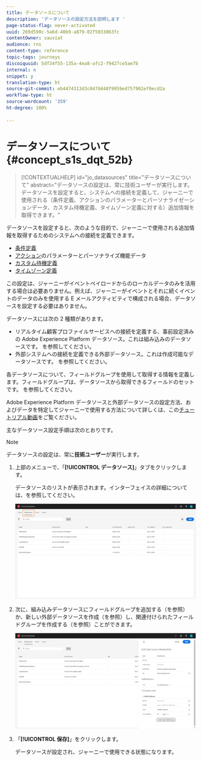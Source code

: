 ```yaml
---
title: データソースについて
description: 'データソースの設定方法を説明します '
page-status-flag: never-activated
uuid: 269d590c-5a6d-40b9-a879-02f5033863fc
contentOwner: sauviat
audience: rns
content-type: reference
topic-tags: journeys
discoiquuid: 5df34f55-135a-4ea8-afc2-f9427ce5ae7b
internal: n
snippet: y
translation-type: ht
source-git-commit: eb4474313d3c0470448f9959ed757902ef0ecd2a
workflow-type: ht
source-wordcount: '359'
ht-degree: 100%

---
```



# データソースについて {#concept_s1s_dqt_52b}

>[!CONTEXTUALHELP]
>id="jo_datasources"
>title="データソースについて"
>abstract="データソースの設定は、常に技術ユーザーが実行します。データソースを設定すると、システムへの接続を定義して、ジャーニーで使用される（条件定義、アクションのパラメーターとパーソナライゼーションデータ、カスタム待機定義、タイムゾーン定義に対する）追加情報を取得できます。"

データソースを設定すると、次のような目的で、ジャーニーで使用される追加情報を取得するためのシステムへの接続を定義できます。

* [条件定義](../building-journeys/condition-activity.md)
* [アクション](../action/action.md)のパラメーターとパーソナライズ機能データ
* [カスタム待機定義](../building-journeys/wait-activity.md#custom)
* [タイムゾーン定義](../building-journeys/timezone-management.md)

この設定は、ジャーニーがイベントペイロードからのローカルデータのみを活用する場合は必要ありません。例えば、ジャーニーがイベントとそれに続くイベントのデータのみを使用する E メールアクティビティで構成される場合、データソースを設定する必要はありません。

データソースには次の 2 種類があります。

* リアルタイム顧客プロファイルサービスへの接続を定義する、事前設定済みの Adobe Experience Platform データソース。これは組み込みのデータソースです。[](../datasource/adobe-experience-platform-data-source.md) を参照してください。
* 外部システムへの接続を定義できる外部データソース。これは作成可能なデータソースです。[](../datasource/external-data-sources.md) を参照してください。

各データソースについて、フィールドグループを使用して取得する情報を定義します。フィールドグループは、データソースから取得できるフィールドのセットです。[](../datasource/field-groups.md) を参照してください。

Adobe Experience Platform データソースと外部データソースの設定方法、およびデータを特定してジャーニーで使用する方法について詳しくは、この[チュートリアル動画](https://docs.adobe.com/content/help/ja-JP/journey-orchestration-learn/tutorials/configure-data-sources.html)をご覧ください。

主なデータソース設定手順は次のとおりです。

>[!NOTE]
>
>データソースの設定は、常に&#x200B;**技術ユーザー**&#x200B;が実行します。

1. 上部のメニューで、「**[!UICONTROL データソース]**」タブをクリックします。

   データソースのリストが表示されます。インターフェイスの詳細については、[](../about/user-interface.md)を参照してください。

   ![](../assets/journey18.png)

1. 次に、組み込みデータソースにフィールドグループを追加する（[](../datasource/adobe-experience-platform-data-source.md)を参照）か、新しい外部データソースを作成（[](../datasource/external-data-sources.md)を参照）し、関連付けられたフィールドグループを作成する（[](../datasource/field-groups.md)を参照）ことができます。

   ![](../assets/journey23.png)

1. 「**[!UICONTROL 保存]**」をクリックします。

   データソースが設定され、ジャーニーで使用できる状態になります。
